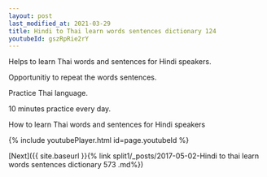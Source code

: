 ```yaml
---
layout: post
last_modified_at: 2021-03-29
title: Hindi to Thai learn words sentences dictionary 124 
youtubeId: gszRpRie2rY
---
```

 
 
Helps to learn Thai words and sentences for Hindi speakers.

Opportunitiy to repeat the words sentences. 

Practice Thai language. 
 
10 minutes practice every day. 
 
How to learn Thai words and sentences for Hindi speakers 
 
{% include youtubePlayer.html id=page.youtubeId %}
 
 
[Next]({{ site.baseurl }}{% link  split1/_posts/2017-05-02-Hindi to thai learn words sentences dictionary 573 .md%})
 
